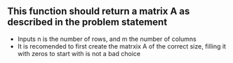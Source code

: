 ## This function should return a matrix A as described in the problem statement
 * Inputs n is the number of rows, and m the number of columns
 * It is recomended to first create the matrxix A of the correct size, filling it with zeros to start with is not a bad choice

